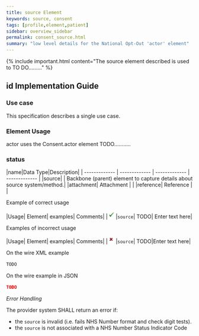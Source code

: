 ```yaml
---
title: source Element
keywords: source, consent
tags: [profile,element,patient]
sidebar: overview_sidebar
permalink: consent_source.html
summary: "low level details for the National Opt-Out 'actor' element"
---
```

{% include important.html content="The source element described is used to TO DO........." %}

## id Implementation Guide ##

### Use case ###

This specification describes a single use case.

### Element Usage ###

actor uses the Consent.actor element TODO...........

### status ###

|name|Data Type|Description|
| ------------- | ------------- | ------------- | ------------- |
|source|  | Backbone (parent) element to capture details about source system/method.|
|attachment| Attachment | |
|reference| Reference | |

Example of correct usage

|Usage| Element| examples| Comments|
|![Tick](images/tick.png)|`source`| TODO| Enter text here|

Examples of incorrect usage

|Usage| Element| examples| Comments|
|![Cross](images/cross.png)|`source`| TODO|Enter text here|


On the wire XML example

```xml
TODO
```

On the wire example in JSON

```json
TODO
```

*Error Handling*

The provider system SHALL return an error if:

- the `source` is invalid (i.e. fails NHS Number format and check digit tests).
- the `source` is not associated with a NHS Number Status Indicator Code




